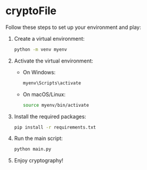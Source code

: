 # cryptoFile

Follow these steps to set up your environment and play:

1. Create a virtual environment:
    ```bash
    python -m venv myenv
    ```
    
2. Activate the virtual environment:
    - On Windows:
      ```bash
      myenv\Scripts\activate
      ```
    - On macOS/Linux:
      ```bash
      source myenv/bin/activate
      ```

3. Install the required packages:
    ```bash
    pip install -r requirements.txt
    ```

4. Run the main script:
    ```bash
    python main.py
    ```

5. Enjoy cryptography!
